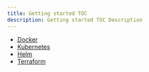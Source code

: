 ```yaml
---
title: Getting started TOC
description: Getting started TOC Description
---
```


- [Docker](docker)
- [Kubernetes](kubernetes)
- [Helm](helm)
- [Terraform](terraform)
